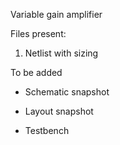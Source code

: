 Variable gain amplifier

Files present:

1. Netlist with sizing

To be added

- Schematic snapshot

- Layout snapshot

- Testbench
